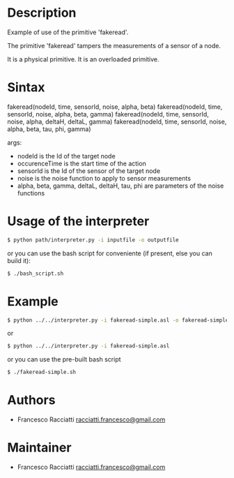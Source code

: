 Description
============
Example of use of the primitive 'fakeread'.

The primitive 'fakeread' tampers the measurements of a sensor of a node.

It is a physical primitive.
It is an overloaded primitive.

Sintax
======
fakeread(nodeId, time, sensorId, noise, alpha, beta)
fakeread(nodeId, time, sensorId, noise, alpha, beta, gamma)
fakeread(nodeId, time, sensorId, noise, alpha, deltaH, deltaL, gamma)
fakeread(nodeId, time, sensorId, noise, alpha, beta, tau, phi, gamma)

args:
 + nodeId is the Id of the target node
 + occurenceTime is the start time of the action
 + sensorId is the Id of the sensor of the target node
 + noise is the noise function to apply to sensor measurements
 + alpha, beta, gamma, deltaL, deltaH, tau, phi are parameters of the noise functions
  

Usage of the interpreter
========================
``` sh
$ python path/interpreter.py -i inputfile -o outputfile
```

or you can use the bash script for conveniente (if present, else you can build it):

``` sh
$ ./bash_script.sh
```

Example
=======
``` sh
$ python ../../interpreter.py -i fakeread-simple.asl -o fakeread-simple.xml
```

or

``` sh
$ python ../../interpreter.py -i fakeread-simple.asl
```

or you can use the pre-built bash script

``` sh
$ ./fakeread-simple.sh
```


Authors
=======
+ Francesco Racciatti  	<racciatti.francesco@gmail.com>


Maintainer
==========
+ Francesco Racciatti	<racciatti.francesco@gmail.com>
